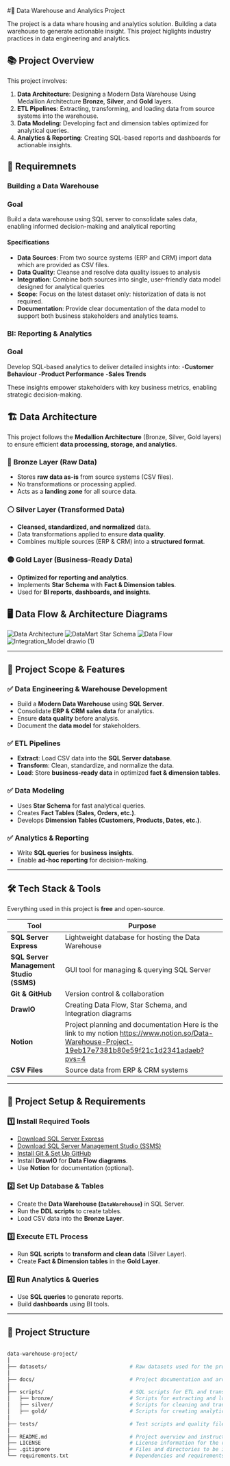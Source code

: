 #🏢 Data Warehouse and Analytics Project 

The project is a data whare housing and analytics solution. Building a data warehouse to generate actionable insight. This project higlights industry practices in data engineering and analytics.

## 📚 Project Overview

This project involves:

1. **Data Architecture**: Designing a Modern Data Warehouse Using Medallion Architecture **Bronze**, **Silver**, and **Gold** layers.
2. **ETL Pipelines**: Extracting, transforming, and loading data from source systems into the warehouse.
3. **Data Modeling**: Developing fact and dimension tables optimized for analytical queries.
4. **Analytics & Reporting**: Creating SQL-based reports and dashboards for actionable insights.

## 🚀 Requiremnets

### Building a Data Warehouse 

### Goal

Build a data warehouse using SQL server to consolidate sales data, enabling  informed decision-making and analytical reporting

#### Specifications
- **Data Sources**: From two source systems (ERP and CRM) import data which are provided as CSV files.
- **Data Quality**: Cleanse and resolve data quality issues to analysis
- **Integration**: Combine both sources into single, user-friendly data model designed for analytical queries
- **Scope**: Focus on the latest dataset only: historization of data is not required.
- **Documentation**: Provide clear documentation of the data model to support both business stakeholders and analytics teams.

### BI: Reporting & Analytics

### Goal

Develop SQL-based analytics to deliver detailed insights into:
-**Customer Behaviour**
-**Product Performance**
-**Sales Trends**

These insights empower stakeholders with key business metrics, enabling strategic decision-making.

## 🏗️ Data Architecture  
This project follows the **Medallion Architecture** (Bronze, Silver, Gold layers) to ensure efficient **data processing, storage, and analytics**.

### **🔸 Bronze Layer (Raw Data)**
- Stores **raw data as-is** from source systems (CSV files).
- No transformations or processing applied.
- Acts as a **landing zone** for all source data.

### **⚪ Silver Layer (Transformed Data)**
- **Cleansed, standardized, and normalized** data.
- Data transformations applied to ensure **data quality**.
- Combines multiple sources (ERP & CRM) into a **structured format**.

### **🟡 Gold Layer (Business-Ready Data)**
- **Optimized for reporting and analytics**.
- Implements **Star Schema** with **Fact & Dimension tables**.
- Used for **BI reports, dashboards, and insights**.

## 🖥️ **Data Flow & Architecture Diagrams**
![Data Architecture](https://github.com/user-attachments/assets/65e2b1d1-879b-461f-81ae-ccb8ec154d47)
![DataMart Star Schema](https://github.com/user-attachments/assets/2c4bdaf6-d896-4fed-aaf7-f72621783b00)
![Data Flow](https://github.com/user-attachments/assets/e24d7a2f-718b-43f9-8f45-80a57d57e1ab)
![Integration_Model drawio (1)](https://github.com/user-attachments/assets/06ddb552-4248-4bdc-8660-50a5aa40496c)

---

## 📖 **Project Scope & Features**
### **✅ Data Engineering & Warehouse Development**
- Build a **Modern Data Warehouse** using **SQL Server**.
- Consolidate **ERP & CRM sales data** for analytics.
- Ensure **data quality** before analysis.
- Document the **data model** for stakeholders.

### **✅ ETL Pipelines**
- **Extract**: Load CSV data into the **SQL Server database**.
- **Transform**: Clean, standardize, and normalize the data.
- **Load**: Store **business-ready data** in optimized **fact & dimension tables**.

### **✅ Data Modeling**
- Uses **Star Schema** for fast analytical queries.
- Creates **Fact Tables (Sales, Orders, etc.)**.
- Develops **Dimension Tables (Customers, Products, Dates, etc.)**.

### **✅ Analytics & Reporting**
- Write **SQL queries** for **business insights**.
- Enable **ad-hoc reporting** for decision-making.

---

## 🛠️ **Tech Stack & Tools**
Everything used in this project is **free** and open-source.

| Tool | Purpose |
|------|---------|
| **SQL Server Express** | Lightweight database for hosting the Data Warehouse |
| **SQL Server Management Studio (SSMS)** | GUI tool for managing & querying SQL Server |
| **Git & GitHub** | Version control & collaboration |
| **DrawIO** | Creating Data Flow, Star Schema, and Integration diagrams |
| **Notion** | Project planning and documentation Here is the link to my notion https://www.notion.so/Data-Warehouse-Project-19eb17e7381b80e59f21c1d2341adaeb?pvs=4|
| **CSV Files** | Source data from ERP & CRM systems |

---

## 🚀 **Project Setup & Requirements**
### **1️⃣ Install Required Tools**
- [Download SQL Server Express](https://www.microsoft.com/en-us/sql-server/sql-server-downloads)
- [Download SQL Server Management Studio (SSMS)](https://aka.ms/ssmsfullsetup)
- [Install Git & Set Up GitHub](https://git-scm.com/downloads)
- Install **DrawIO** for **Data Flow diagrams**.
- Use **Notion** for documentation (optional).

### **2️⃣ Set Up Database & Tables**
- Create the **Data Warehouse (`DataWarehouse`)** in SQL Server.
- Run the **DDL scripts** to create tables.
- Load CSV data into the **Bronze Layer**.

### **3️⃣ Execute ETL Process**
- Run **SQL scripts** to **transform and clean data** (Silver Layer).
- Create **Fact & Dimension tables** in the **Gold Layer**.

### **4️⃣ Run Analytics & Queries**
- Use **SQL queries** to generate reports.
- Build **dashboards** using BI tools.
---

## 📂 **Project Structure**
```bash

data-warehouse-project/
│
├── datasets/                           # Raw datasets used for the project (ERP and CRM data)
│
├── docs/                               # Project documentation and architecture details and DraIO
│
├── scripts/                            # SQL scripts for ETL and transformations
│   ├── bronze/                         # Scripts for extracting and loading raw data
│   ├── silver/                         # Scripts for cleaning and transforming data
│   ├── gold/                           # Scripts for creating analytical models
│
├── tests/                              # Test scripts and quality files
│
├── README.md                           # Project overview and instructions
├── LICENSE                             # License information for the repository
├── .gitignore                          # Files and directories to be ignored by Git
└── requirements.txt                    # Dependencies and requirements for the project
